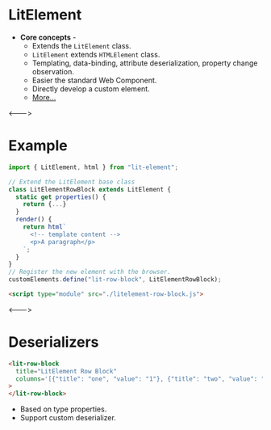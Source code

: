 # LitElement

- **Core concepts** -
  - Extends the `LitElement` class.
  - `LitElement` extends `HTMLElement` class.
  - Templating, data-binding, attribute deserialization, property change observation.
  - Easier the standard Web Component.
  - Directly develop a custom element.
  - <a href="../sl-litelement-galvanize/" target="_blank">More...</a>

<--->

# Example

```javascript
import { LitElement, html } from "lit-element";

// Extend the LitElement base class
class LitElementRowBlock extends LitElement {
  static get properties() {
    return {...}
  }
  render() {
    return html`
      <!-- template content -->
      <p>A paragraph</p>
    `;
  }
}
// Register the new element with the browser.
customElements.define("lit-row-block", LitElementRowBlock);
```

```html
<script type="module" src="./litelement-row-block.js">
```

<--->

# Deserializers

```html
<lit-row-block
  title="LitElement Row Block"
  columns='[{"title": "one", "value": "1"}, {"title": "two", "value": "2"}]'
>
</lit-row-block>
```

- Based on type properties.
- Support custom deserializer.
